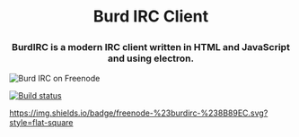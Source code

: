 <h1 align="center">
 
  Burd IRC Client
  
</h1>

<h3 align="center">
 BurdIRC is a modern IRC client written in HTML and JavaScript and using electron.
</h3>

<p align="center>
          <a href="irc://chat.freenode.net/burdirc"><img
            alt="Burd IRC on Freenode"                                      
            src="https://img.shields.io/badge/freenode-%23burdirc-%238B89EC.svg?style=flat-square"></a>
          
 </p>



[![Build status](https://ci.appveyor.com/api/projects/status/q0h13y72oanfkbjj/branch/master?svg=true)](https://ci.appveyor.com/project/BurdIRC/burd/branch/master)

https://img.shields.io/badge/freenode-%23burdirc-%238B89EC.svg?style=flat-square
